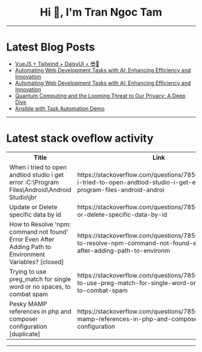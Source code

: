 <h1 align="center">Hi 👋, I'm Tran Ngoc Tam</h1>

---

# Latest Blog Posts 
<!-- BLOG-POST-LIST:START -->
- [VueJS + Tailwind + DaisyUI = 😎🌷](https://dev.to/jonas-elias/vuejs-tailwind-daisyui--1356)
- [Automating Web Development Tasks with AI: Enhancing Efficiency and Innovation](https://dev.to/buildwebcrumbs/automating-web-development-tasks-with-ai-enhancing-efficiency-and-innovation-2l1i)
- [Automating Web Development Tasks with AI: Enhancing Efficiency and Innovation](https://dev.to/buildwebcrumbs/automating-web-development-tasks-with-ai-enhancing-efficiency-and-innovation-3l0o)
- [Quantum Computing and the Looming Threat to Our Privacy: A Deep Dive](https://dev.to/debparnob/quantum-computing-and-the-looming-threat-to-our-privacy-a-deep-dive-3697)
- [Ansible with Task Automation Demo](https://dev.to/k3n3/ansible-with-task-automation-demo-3k8m)
<!-- BLOG-POST-LIST:END -->

---

# Latest stack oveflow activity
<table>
  <tr><th>Title</th><th>Link</th></tr>
  <!-- STACKOVERFLOW:START --><tr><td>When i tried to open andtiod studio i get error :C:\Program Files\Android\Android Studio\jbr</td><td>https://stackoverflow.com/questions/78508363/when-i-tried-to-open-andtiod-studio-i-get-error-c-program-files-android-androi</td></tr><tr><td>Update or Delete specific data by id</td><td>https://stackoverflow.com/questions/78508315/update-or-delete-specific-data-by-id</td></tr><tr><td>How to Resolve &#39;npm: command not found&#39; Error Even After Adding Path to Environment Variables? [closed]</td><td>https://stackoverflow.com/questions/78507992/how-to-resolve-npm-command-not-found-error-even-after-adding-path-to-environm</td></tr><tr><td>Trying to use preg_match for single word or no spaces, to combat spam</td><td>https://stackoverflow.com/questions/78507899/trying-to-use-preg-match-for-single-word-or-no-spaces-to-combat-spam</td></tr><tr><td>Pesky MAMP references in php and composer configuration [duplicate]</td><td>https://stackoverflow.com/questions/78507874/pesky-mamp-references-in-php-and-composer-configuration</td></tr><!-- STACKOVERFLOW:END -->
</table>

---


